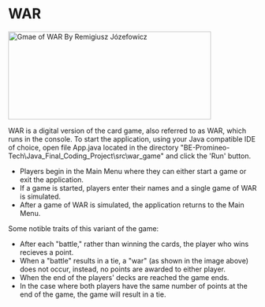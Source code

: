 # WAR

<img src="https://upload.wikimedia.org/wikipedia/commons/1/13/Wojna_gra_karciana.jpg"
     alt="Gmae of WAR By Remigiusz Józefowicz" width="411" height="178">

WAR is a digital version of the card game, also referred to as WAR, which runs in the console. To start the application, using your Java compatible IDE of choice, open file App.java located in the directory "BE-Promineo-Tech\Java_Final_Coding_Project\src\war_game" and click the 'Run' button.

* Players begin in the Main Menu where they can either start a game or exit the application.
* If a game is started, players enter their names and a single game of WAR is simulated.
* After a game of WAR is simulated, the application returns to the Main Menu.

Some notible traits of this variant of the game:
* After each "battle," rather than winning the cards, the player who wins recieves a point.
* When a "battle" results in a tie, a "war" (as shown in the image above) does not occur, instead, no points are awarded to either player.
* When the end of the players' decks are reached the game ends.
* In the case where both players have the same number of points at the end of the game, the game will result in a tie. 
